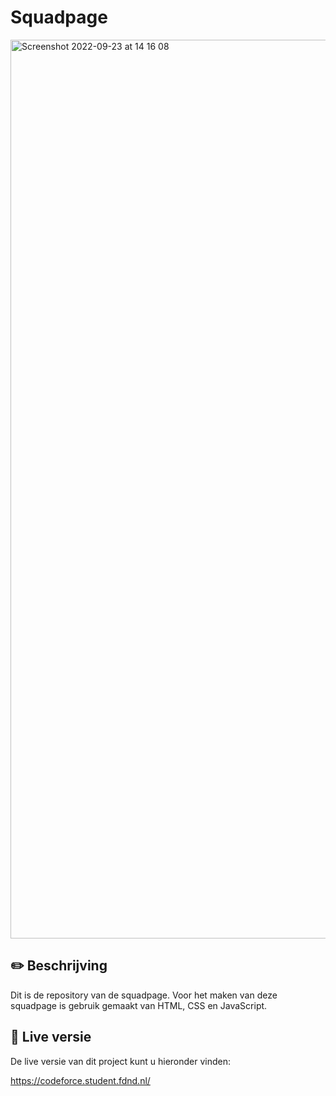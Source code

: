 # Squadpage

<img width="1438" alt="Screenshot 2022-09-23 at 14 16 08" src="https://user-images.githubusercontent.com/64197688/191958234-2d84592f-5d20-49a0-84bc-e3b6d951e74f.png">

## :pencil2: Beschrijving

Dit is de repository van de squadpage. Voor het maken van deze squadpage is gebruik gemaakt van HTML, CSS en JavaScript.



## 🔴 Live versie

De live versie van dit project kunt u hieronder vinden:

https://codeforce.student.fdnd.nl/
